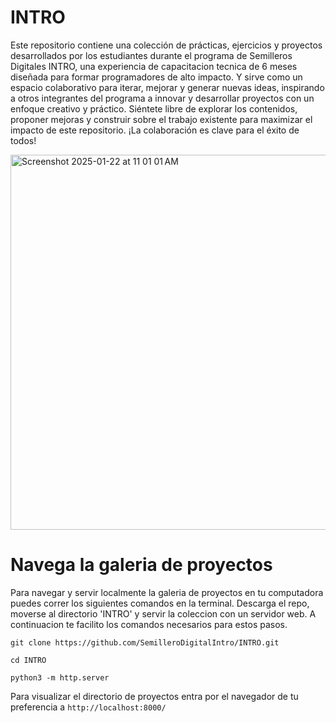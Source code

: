 # INTRO

Este repositorio contiene una colección de prácticas, ejercicios y proyectos desarrollados por los estudiantes durante el programa de Semilleros Digitales INTRO, una experiencia de capacitacion tecnica de 6 meses diseñada para formar programadores de alto impacto. Y sirve como un espacio colaborativo para iterar, mejorar y generar nuevas ideas, inspirando a otros integrantes del programa a innovar y desarrollar proyectos con un enfoque creativo y práctico.
Siéntete libre de explorar los contenidos, proponer mejoras y construir sobre el trabajo existente para maximizar el impacto de este repositorio. ¡La colaboración es clave para el éxito de todos!

<img width="600" alt="Screenshot 2025-01-22 at 11 01 01 AM" src="https://github.com/user-attachments/assets/6a561909-e3b1-4436-9bb7-b5617fe941a0" />

# Navega la galeria de proyectos

Para navegar y servir localmente la galeria de proyectos en tu computadora puedes correr los siguientes comandos en la terminal.
Descarga el repo, moverse al directorio 'INTRO' y servir la coleccion con un servidor web. A continuacion te facilito los comandos necesarios para estos pasos.

```git clone https://github.com/SemilleroDigitalIntro/INTRO.git```

```cd INTRO``` 

```python3 -m http.server```

Para visualizar el directorio de proyectos entra por el navegador de tu preferencia a ```http://localhost:8000/```
